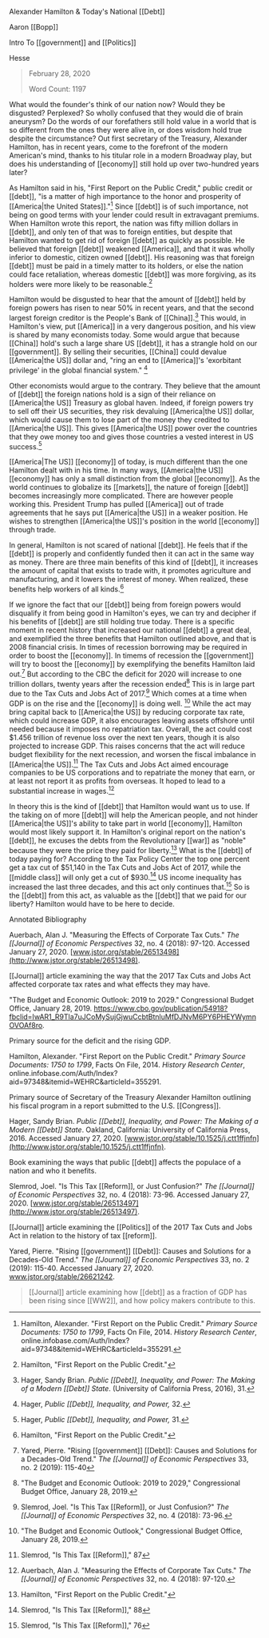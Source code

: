 Alexander Hamilton & Today's National [[Debt]]

Aaron [[Bopp]]

Intro To [[government]] and [[Politics]]

Hesse

> February 28, 2020
>
> Word Count: 1197

What would the founder's think of our nation now? Would they be disgusted? Perplexed? So wholly confused that they would die of brain aneurysm? Do the words of our forefathers still hold value in a world that is so different from the ones they were alive in, or does wisdom hold true despite the circumstance? Out first secretary of the Treasury, Alexander Hamilton, has in recent years, come to the forefront of the modern American's mind, thanks to his titular role in a modern Broadway play, but does his understanding of [[economy]] still hold up over two-hundred years later?

As Hamilton said in his, "First Report on the Public Credit," public credit or [[debt]], "is a matter of high importance to the honor and prosperity of [[America|the United States]].\"[^1] Since [[debt]] is of such importance, not being on good terms with your lender could result in extravagant premiums. When Hamilton wrote this report, the nation was fifty million dollars in [[debt]], and only ten of that was to foreign entities, but despite that Hamilton wanted to get rid of foreign [[debt]] as quickly as possible. He believed that foreign [[debt]] weakened [[America]], and that it was wholly inferior to domestic, citizen owned [[debt]]. His reasoning was that foreign [[debt]] must be paid in a timely matter to its holders, or else the nation could face retaliation, whereas domestic [[debt]] was more forgiving, as its holders were more likely to be reasonable.[^2]

Hamilton would be disgusted to hear that the amount of [[debt]] held by foreign powers has risen to near 50% in recent years, and that the second largest foreign creditor is the People's Bank of [[China]].[^3] This would, in Hamilton's view, put [[America]] in a very dangerous position, and his view is shared by many economists today. Some would argue that because [[China]] hold's such a large share US [[debt]], it has a strangle hold on our [[government]]. By selling their securities, [[China]] could devalue [[America|the US]] dollar and, "ring an end to [[America]]'s 'exorbitant privilege' in the global financial system." [^4]

Other economists would argue to the contrary. They believe that the amount of [[debt]] the foreign nations hold is a sign of their reliance on [[America|the US]] Treasury as global haven. Indeed, if foreign powers try to sell off their US securities, they risk devaluing [[America|the US]] dollar, which would cause them to lose part of the money they credited to [[America|the US]]. This gives [[America|the US]] power over the countries that they owe money too and gives those countries a vested interest in US success.[^5]

[[America|The US]] [[economy]] of today, is much different than the one Hamilton dealt with in his time. In many ways, [[America|the US]] [[economy]] has only a small distinction from the global [[economy]]. As the world continues to globalize its [[markets]], the nature of foreign [[debt]] becomes increasingly more complicated. There are however people working this. President Trump has pulled [[America]] out of trade agreements that he says put [[America|the US]] in a weaker position. He wishes to strengthen [[America|the US]]'s position in the world [[economy]] through trade.

In general, Hamilton is not scared of national [[debt]]. He feels that if the [[debt]] is properly and confidently funded then it can act in the same way as money. There are three main benefits of this kind of [[debt]], it increases the amount of capital that exists to trade with, it promotes agriculture and manufacturing, and it lowers the interest of money. When realized, these benefits help workers of all kinds.[^6]

If we ignore the fact that our [[debt]] being from foreign powers would disqualify it from being good in Hamilton's eyes, we can try and decipher if his benefits of [[debt]] are still holding true today. There is a specific moment in recent history that increased our national [[debt]] a great deal, and exemplified the three benefits that Hamilton outlined above, and that is 2008 financial crisis. In times of recession borrowing may be required in order to boost the [[economy]]. In timems of recession the [[government]] will try to boost the [[economy]] by exemplifying the benefits Hamilton laid out.[^7] But according to the CBC the deficit for 2020 will increase to one trillion dollars, twenty years after the recession ended[^8] This is in large part due to the Tax Cuts and Jobs Act of 2017.[^9] Which comes at a time when GDP is on the rise and the [[economy]] is doing well. [^10] While the act may bring capital back to [[America|the US]] by reducing corporate tax rate, which could increase GDP, it also encourages leaving assets offshore until needed because it imposes no repatriation tax. Overall, the act could cost \$1.456 trillion of revenue loss over the next ten years, though it is also projected to increase GDP. This raises concerns that the act will reduce budget flexibility for the next recession, and worsen the fiscal imbalance in [[America|the US]].[^11] The Tax Cuts and Jobs Act aimed encourage companies to be US corporations and to repatriate the money that earn, or at least not report it as profits from overseas. It hoped to lead to a substantial increase in wages.[^12]

In theory this is the kind of [[debt]] that Hamilton would want us to use. If the taking on of more [[debt]] will help the American people, and not hinder [[America|the US]]'s ability to take part in world [[economy]], Hamilton would most likely support it. In Hamilton's original report on the nation's [[debt]], he excuses the debts from the Revolutionary [[war]] as "noble" because they were the price they paid for liberty.[^13] What is the [[debt]] of today paying for? According to the Tax Policy Center the top one percent get a tax cut of \$51,140 in the Tax Cuts and Jobs Act of 2017, while the [[middle class]] will only get a cut of \$930.[^14] US income inequality has increased the last three decades, and this act only continues that.[^15] So is the [[debt]] from this act, as valuable as the [[debt]] that we paid for our liberty? Hamilton would have to be here to decide.

Annotated Bibliography

Auerbach, Alan J. \"Measuring the Effects of Corporate Tax Cuts.\" *The [[Journal]] of Economic Perspectives* 32, no. 4 (2018): 97-120. Accessed January 27, 2020. [www.jstor.org/stable/26513498](http://www.jstor.org/stable/26513498).

[[Journal]] article examining the way that the 2017 Tax Cuts and Jobs Act affected corporate tax rates and what effects they may have.

"The Budget and Economic Outlook: 2019 to 2029." Congressional Budget Office, January 28, 2019. <https://www.cbo.gov/publication/54918?fbclid=IwAR1_R9Tla7uJCoMySujGjwuCcbtBtnluMfDJNvM6PY6PHEYWymnOVOAf8ro>.

Primary source for the deficit and the rising GDP.

Hamilton, Alexander. "First Report on the Public Credit." *Primary Source Documents: 1750 to 1799*, Facts On File, 2014. *History Research Center*, online.infobase.com/Auth/Index?aid=97348&itemid=WEHRC&articleId=355291.

Primary source of Secretary of the Treasury Alexander Hamilton outlining his fiscal program in a report submitted to the U.S. [[Congress]].

Hager, Sandy Brian. *Public [[Debt]], Inequality, and Power: The Making of a Modern [[Debt]] State*. Oakland, California: University of California Press, 2016. Accessed January 27, 2020. [www.jstor.org/stable/10.1525/j.ctt1ffjnfn](http://www.jstor.org/stable/10.1525/j.ctt1ffjnfn).

Book examining the ways that public [[debt]] affects the populace of a nation and who it benefits.

Slemrod, Joel. \"Is This Tax [[Reform]], or Just Confusion?\" *The [[Journal]] of Economic Perspectives* 32, no. 4 (2018): 73-96. Accessed January 27, 2020. [www.jstor.org/stable/26513497](http://www.jstor.org/stable/26513497).

[[Journal]] article examining the [[Politics]] of the 2017 Tax Cuts and Jobs Act in relation to the history of tax [[reform]].

Yared, Pierre. \"Rising [[government]] [[Debt]]: Causes and Solutions for a Decades-Old Trend.\" *The [[Journal]] of Economic Perspectives* 33, no. 2 (2019): 115-40. Accessed January 27, 2020. www.jstor.org/stable/26621242.

> [[Journal]] article examining how [[debt]] as a fraction of GDP has been rising since [[WW2]], and how policy makers contribute to this.

[^1]: Hamilton, Alexander. "First Report on the Public Credit." *Primary Source Documents: 1750 to 1799*, Facts On File, 2014. *History Research Center*, online.infobase.com/Auth/Index?aid=97348&itemid=WEHRC&articleId=355291.

[^2]: Hamilton, "First Report on the Public Credit."

[^3]: Hager, Sandy Brian. *Public [[Debt]], Inequality, and Power: The Making of a Modern [[Debt]] State*. (University of California Press, 2016), 31.

[^4]: Hager, *Public [[Debt]], Inequality, and Power,* 32.

[^5]: Hager, *Public [[Debt]], Inequality, and Power,* 31.

[^6]: Hamilton, "First Report on the Public Credit."

[^7]: Yared, Pierre. \"Rising [[government]] [[Debt]]: Causes and Solutions for a Decades-Old Trend.\" *The [[Journal]] of Economic Perspectives* 33, no. 2 (2019): 115-40

[^8]: "The Budget and Economic Outlook: 2019 to 2029," Congressional Budget Office, January 28, 2019.

[^9]: Slemrod, Joel. \"Is This Tax [[Reform]], or Just Confusion?\" *The [[Journal]] of Economic Perspectives* 32, no. 4 (2018): 73-96.

[^10]: "The Budget and Economic Outlook," Congressional Budget Office, January 28, 2019.

[^11]: Slemrod, \"Is This Tax [[Reform]]," 87

[^12]: Auerbach, Alan J. \"Measuring the Effects of Corporate Tax Cuts.\" *The [[Journal]] of Economic Perspectives* 32, no. 4 (2018): 97-120.

[^13]: Hamilton, "First Report on the Public Credit."

[^14]: Slemrod, \"Is This Tax [[Reform]]," 88

[^15]: Slemrod, \"Is This Tax [[Reform]]," 76
